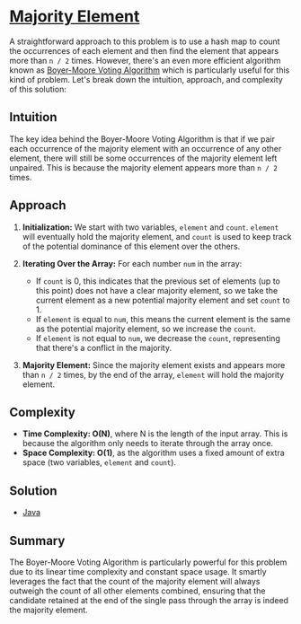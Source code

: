 # [Majority Element](https://leetcode.com/problems/majority-element/description/)

A straightforward approach to this problem is to use a hash map to count the occurrences of each element and then find
the element that appears more than `n / 2` times. However, there's an even more efficient algorithm known
as [Boyer-Moore Voting Algorithm](https://en.wikipedia.org/wiki/Boyer%E2%80%93Moore_majority_vote_algorithm) which is
particularly useful for this kind of problem. Let's break down the intuition, approach, and complexity of this solution:

## Intuition

The key idea behind the Boyer-Moore Voting Algorithm is that if we pair each occurrence of the majority element with an
occurrence of any other element, there will still be some occurrences of the majority element left unpaired. This is
because the majority element appears more than `n / 2` times.

## Approach

1. **Initialization:** We start with two variables, `element` and `count`. `element` will eventually hold the majority
   element, and `count` is used to keep track of the potential dominance of this element over the others.

2. **Iterating Over the Array:** For each number `num` in the array:
    - If `count` is 0, this indicates that the previous set of elements (up to this point) does not have a clear
      majority element, so we take the current element as a new potential majority element and set `count` to 1.
    - If `element` is equal to `num`, this means the current element is the same as the potential majority element, so
      we increase the `count`.
    - If `element` is not equal to `num`, we decrease the `count`, representing that there's a conflict in the majority.

3. **Majority Element:** Since the majority element exists and appears more than `n / 2` times, by the end of the
   array, `element` will hold the majority element.

## Complexity

- **Time Complexity: O(N)**, where N is the length of the input array. This is because the algorithm only needs to
  iterate through the array once.
- **Space Complexity: O(1)**, as the algorithm uses a fixed amount of extra space (two variables, `element`
  and `count`).

## Solution

- [Java](/src/main/java/io/dksifoua/leetcode/majorityelement/Solution.java)

## Summary

The Boyer-Moore Voting Algorithm is particularly powerful for this problem due to its linear time complexity and
constant space usage. It smartly leverages the fact that the count of the majority element will always outweigh the
count of all other elements combined, ensuring that the candidate retained at the end of the single pass through the
array is indeed the majority element.